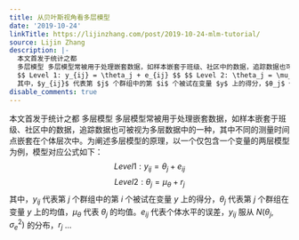 ```yaml
---
title: 从贝叶斯视角看多层模型
date: '2019-10-24'
linkTitle: https://lijinzhang.com/post/2019-10-24-mlm-tutorial/
source: Lijin Zhang
description: |-
  本文首发于统计之都
  多层模型 多层模型常被用于处理嵌套数据，如样本嵌套于班级、社区中的数据，追踪数据也可被视为多层数据中的一种，其中不同的测量时间点嵌套在个体层次中。为阐述多层模型的原理，以一个仅包含一个变量的两层模型为例，模型对应公式如下：
  $$ Level 1: y_{ij} = \theta_j + e_{ij} $$ $$ Level 2: \theta_j = \mu_{\theta} + r_j $$
  其中，$y_{ij}$ 代表第 $j$ 个群组中的第 $i$ 个被试在变量 $y$ 上的得分，$θ_j$ 代表第 $j$ 个群组在变量 $y$ 上的均值，$μ_θ$ 代表 $θ_j$ 的均值。$e_{ij}$ 代表个体水平的误差，$y_{ij}$ 服从 $N(θ_j,σ_e^2)$ 的分布，$r_j$ ...
disable_comments: true
---
```

本文首发于统计之都
多层模型 多层模型常被用于处理嵌套数据，如样本嵌套于班级、社区中的数据，追踪数据也可被视为多层数据中的一种，其中不同的测量时间点嵌套在个体层次中。为阐述多层模型的原理，以一个仅包含一个变量的两层模型为例，模型对应公式如下：
$$ Level 1: y_{ij} = \theta_j + e_{ij} $$ $$ Level 2: \theta_j = \mu_{\theta} + r_j $$
其中，$y_{ij}$ 代表第 $j$ 个群组中的第 $i$ 个被试在变量 $y$ 上的得分，$θ_j$ 代表第 $j$ 个群组在变量 $y$ 上的均值，$μ_θ$ 代表 $θ_j$ 的均值。$e_{ij}$ 代表个体水平的误差，$y_{ij}$ 服从 $N(θ_j,σ_e^2)$ 的分布，$r_j$ ...
